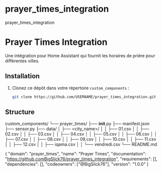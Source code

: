 # prayer_times_integration
prayer_times_integration

# Prayer Times Integration

Une intégration pour Home Assistant qui fournit les horaires de prière pour différentes villes.

## Installation

1. Clonez ce dépôt dans votre répertoire `custom_components` :
   ```bash
   git clone https://github.com/USERNAME/prayer_times_integration.git

## Structure 
custom_components/
└── prayer_times/
    ├── __init__.py
    ├── manifest.json
    ├── sensor.py
    ├── data/
    │   ├── <city_name>/
    │   │   ├── 01.csv
    │   │   ├── 02.csv
    │   │   ├── 03.csv
    │   │   ├── 04.csv
    │   │   ├── 05.csv
    │   │   ├── 06.csv
    │   │   ├── 07.csv
    │   │   ├── 08.csv
    │   │   ├── 09.csv
    │   │   ├── 10.csv
    │   │   ├── 11.csv
    │   │   ├── 12.csv
    │   │   ├── iqama.csv
    │   │   └── vendredi.csv
    └── README.md


{
  "domain": "prayer_times",
  "name": "Prayer Times",
  "documentation": "https://github.comBigSlick76/prayer_times_integration",
  "requirements": [],
  "dependencies": [],
  "codeowners": ["@BigSlick76"],
  "version": "1.0.0"
}
